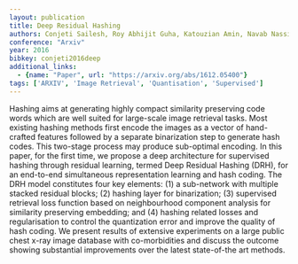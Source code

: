 ```yaml
---
layout: publication
title: Deep Residual Hashing
authors: Conjeti Sailesh, Roy Abhijit Guha, Katouzian Amin, Navab Nassir
conference: "Arxiv"
year: 2016
bibkey: conjeti2016deep
additional_links:
  - {name: "Paper", url: "https://arxiv.org/abs/1612.05400"}
tags: ['ARXIV', 'Image Retrieval', 'Quantisation', 'Supervised']
---
```

Hashing aims at generating highly compact similarity preserving code words which are well suited for large-scale image retrieval tasks. Most existing hashing methods first encode the images as a vector of hand-crafted features followed by a separate binarization step to generate hash codes. This two-stage process may produce sub-optimal encoding. In this paper, for the first time, we propose a deep architecture for supervised hashing through residual learning, termed Deep Residual Hashing (DRH), for an end-to-end simultaneous representation learning and hash coding. The DRH model constitutes four key elements: (1) a sub-network with multiple stacked residual blocks; (2) hashing layer for binarization; (3) supervised retrieval loss function based on neighbourhood component analysis for similarity preserving embedding; and (4) hashing related losses and regularisation to control the quantization error and improve the quality of hash coding. We present results of extensive experiments on a large public chest x-ray image database with co-morbidities and discuss the outcome showing substantial improvements over the latest state-of-the art methods.
